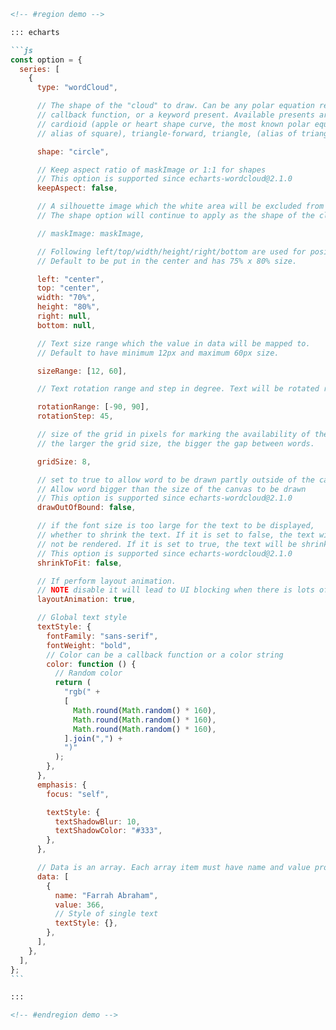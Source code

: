 ````md
<!-- #region demo -->

::: echarts

```js
const option = {
  series: [
    {
      type: "wordCloud",

      // The shape of the "cloud" to draw. Can be any polar equation represented as a
      // callback function, or a keyword present. Available presents are circle (default),
      // cardioid (apple or heart shape curve, the most known polar equation), diamond (
      // alias of square), triangle-forward, triangle, (alias of triangle-upright, pentagon, and star.

      shape: "circle",

      // Keep aspect ratio of maskImage or 1:1 for shapes
      // This option is supported since echarts-wordcloud@2.1.0
      keepAspect: false,

      // A silhouette image which the white area will be excluded from drawing texts.
      // The shape option will continue to apply as the shape of the cloud to grow.

      // maskImage: maskImage,

      // Following left/top/width/height/right/bottom are used for positioning the word cloud
      // Default to be put in the center and has 75% x 80% size.

      left: "center",
      top: "center",
      width: "70%",
      height: "80%",
      right: null,
      bottom: null,

      // Text size range which the value in data will be mapped to.
      // Default to have minimum 12px and maximum 60px size.

      sizeRange: [12, 60],

      // Text rotation range and step in degree. Text will be rotated randomly in range [-90, 90] by rotationStep 45

      rotationRange: [-90, 90],
      rotationStep: 45,

      // size of the grid in pixels for marking the availability of the canvas
      // the larger the grid size, the bigger the gap between words.

      gridSize: 8,

      // set to true to allow word to be drawn partly outside of the canvas.
      // Allow word bigger than the size of the canvas to be drawn
      // This option is supported since echarts-wordcloud@2.1.0
      drawOutOfBound: false,

      // if the font size is too large for the text to be displayed,
      // whether to shrink the text. If it is set to false, the text will
      // not be rendered. If it is set to true, the text will be shrinked.
      // This option is supported since echarts-wordcloud@2.1.0
      shrinkToFit: false,

      // If perform layout animation.
      // NOTE disable it will lead to UI blocking when there is lots of words.
      layoutAnimation: true,

      // Global text style
      textStyle: {
        fontFamily: "sans-serif",
        fontWeight: "bold",
        // Color can be a callback function or a color string
        color: function () {
          // Random color
          return (
            "rgb(" +
            [
              Math.round(Math.random() * 160),
              Math.round(Math.random() * 160),
              Math.round(Math.random() * 160),
            ].join(",") +
            ")"
          );
        },
      },
      emphasis: {
        focus: "self",

        textStyle: {
          textShadowBlur: 10,
          textShadowColor: "#333",
        },
      },

      // Data is an array. Each array item must have name and value property.
      data: [
        {
          name: "Farrah Abraham",
          value: 366,
          // Style of single text
          textStyle: {},
        },
      ],
    },
  ],
};
```

:::

<!-- #endregion demo -->
````

